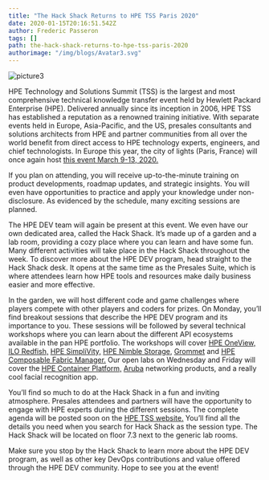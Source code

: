 ```yaml
---
title: "The Hack Shack Returns to HPE TSS Paris 2020"
date: 2020-01-15T20:16:51.542Z
author: Frederic Passeron 
tags: []
path: the-hack-shack-returns-to-hpe-tss-paris-2020
authorimage: "/img/blogs/Avatar3.svg"
---
```

![picture3](https://hpe-developer-portal.s3.amazonaws.com/uploads/media/2019/10/picture3-1579119466925.png)

HPE Technology and Solutions Summit (TSS) is the largest and most comprehensive technical knowledge transfer event held by Hewlett Packard Enterprise (HPE).  Delivered annually since its inception in 2006, HPE TSS has established a reputation as a renowned training initiative. With separate events held in Europe, Asia-Pacific, and the US, presales consultants and solutions architects from HPE and partner communities  from all over the world benefit from direct access to HPE technology experts, engineers, and chief technologists. In Europe this year, the city of lights (Paris, France) will once again host [this event March 9-13, 2020.](https://h41382.www4.hpe.com/tss/)

If you plan on attending, you will receive up-to-the-minute training on product developments, roadmap updates, and strategic insights. You will even have opportunities to practice and apply your knowledge under non-disclosure. As evidenced by the schedule, many exciting sessions are planned.

The HPE DEV team will again be present at this event. We even have our own dedicated area, called the Hack Shack. It’s made up of a garden and a lab room, providing a cozy place where you can learn and have some fun. Many different activities will take place in the Hack Shack throughout the week. To discover more about the HPE DEV program, head straight to the Hack Shack desk. It opens at the same time as the Presales Suite, which is where attendees learn how HPE tools and resources make daily business easier and more effective. 

In the garden, we will host different code and game challenges where players compete with other players and coders for prizes. On Monday, you’ll find breakout sessions that describe the HPE DEV program and its importance to you. These sessions will be followed by several technical workshops where you can learn about the different API ecosystems available in the pan HPE portfolio. The workshops will cover [HPE OneView,](https://developer.hpe.com/platform/hpe-oneview/home) [ILO Redfish,](https://developer.hpe.com/platform/ilo-restful-api/home) [HPE SimpliVity,](https://developer.hpe.com/platform/hpe-simplivity/home) [HPE Nimble Storage,](https://developer.hpe.com/platform/hpe-nimble-storage/home) [Grommet](https://developer.hpe.com/platform/grommet/home) and [HPE Composable Fabric Manager.](https://www.hpe.com/us/en/integrated-systems/composable-fabric.html#portfolio) Our open labs on Wednesday and Friday will cover the [HPE Container Platform,](https://developer.hpe.com/platform/bluedata/home) [Aruba](https://www.arubanetworks.com/) networking products, and a really cool facial recognition app.

You’ll find so much to do at the Hack Shack in a fun and inviting atmosphere. Presales attendees and partners will have the opportunity to engage with HPE experts during the different sessions. The complete agenda will be posted soon on the [HPE TSS website.](https://h41382.www4.hpe.com/tss/#agenda) You’ll find all the details you need when you search for Hack Shack as the session type. The Hack Shack will be located on floor 7.3 next to the generic lab rooms.

Make sure you stop by the Hack Shack to learn more about the HPE DEV program, as well as other key DevOps contributions and value offered through the HPE DEV community. Hope to see you at the event!
